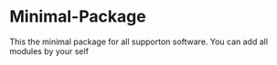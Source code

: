 Minimal-Package
===============

This the minimal package for all supporton software. You can add all modules by your self
